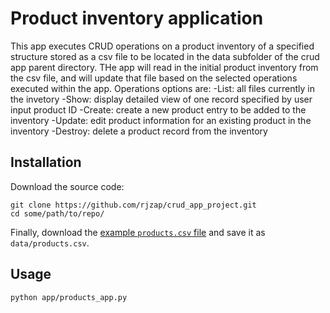 # Product inventory application

This app executes CRUD operations on a product inventory of a specified structure stored as a csv file to be located in the data subfolder of the crud app parent directory.  THe app will read in the initial product inventory from the csv file, and will update that file based on the selected operations executed within the app.  Operations options are:
-List: all files currently in the invetory
-Show: display detailed view of one record specified by user input product ID
-Create: create a new product entry to be added to the inventory
-Update: edit product information for an existing product in the inventory
-Destroy: delete a product record from the inventory

## Installation

Download the source code:

```shell
git clone https://github.com/rjzap/crud_app_project.git
cd some/path/to/repo/
```

Finally, download the [example `products.csv` file](https://raw.githubusercontent.com/prof-rossetti/nyu-info-2335-70-201706/master/projects/crud-app/products.csv) and save it as `data/products.csv`.

## Usage

```shell
python app/products_app.py
```
